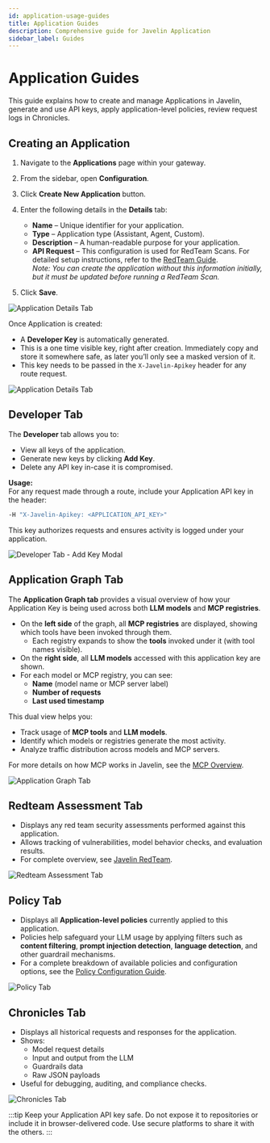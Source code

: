 ```yaml
---
id: application-usage-guides
title: Application Guides
description: Comprehensive guide for Javelin Application
sidebar_label: Guides
---
```


# Application Guides

This guide explains how to create and manage Applications in Javelin, generate and use API keys, apply application-level policies, review request logs in Chronicles.

## Creating an Application

1. Navigate to the **Applications** page within your gateway.
2. From the sidebar, open **Configuration**.  
3. Click **Create New Application** button.
4. Enter the following details in the **Details** tab:
   - **Name** – Unique identifier for your application.
   - **Type** – Application type (Assistant, Agent, Custom).
   - **Description** – A human-readable purpose for your application.
   - **API Request** – This configuration is used for RedTeam Scans. For detailed setup instructions, refer to the [RedTeam Guide](/javelin-redteam/guides/getting-started#step-1-prepare-your-target-application).  
  *Note: You can create the application without this information initially, but it must be updated before running a RedTeam Scan.*

5. Click **Save**.

![Application Details Tab](/img/application/addApplication.png)

Once Application is created:  
- A **Developer Key** is automatically generated.
- This is a one time visible key, right after creation. Immediately copy and store it somewhere safe, as later you’ll only see a masked version of it.
- This key needs to be passed in the `X-Javelin-Apikey` header for any route request.

![Application Details Tab](/img/application/developerKeyModal.png)

## Developer Tab

The **Developer** tab allows you to:
- View all keys of the application.
- Generate new keys by clicking **Add Key**.
- Delete any API key in-case it is compromised.

**Usage:**  
For any request made through a route, include your Application API key in the header:
```bash
-H "X-Javelin-Apikey: <APPLICATION_API_KEY>"
```
This key authorizes requests and ensures activity is logged under your application.

![Developer Tab - Add Key Modal](/img/application/appDeveloperKey.png)


## Application Graph Tab

The **Application Graph tab** provides a visual overview of how your Application Key is being used across both **LLM models** and **MCP registries**.

- On the **left side** of the graph, all **MCP registries** are displayed, showing which tools have been invoked through them.  
  - Each registry expands to show the **tools** invoked under it (with tool names visible).  
- On the **right side**, all **LLM models** accessed with this application key are shown.  
- For each model or MCP registry, you can see:
  - **Name** (model name or MCP server label)  
  - **Number of requests**  
  - **Last used timestamp**  

This dual view helps you:  
- Track usage of **MCP tools** and **LLM models**.  
- Identify which models or registries generate the most activity.  
- Analyze traffic distribution across models and MCP servers.  

For more details on how MCP works in Javelin, see the [MCP Overview](/javelin-core/mcp-overview).  

![Application Graph Tab](/img/application/appGraph_1.png)


## Redteam Assessment Tab

- Displays any red team security assessments performed against this application.
- Allows tracking of vulnerabilities, model behavior checks, and evaluation results.
- For complete overview, see [Javelin RedTeam](../javelin-redteam).

![Redteam Assessment Tab](/img/application/redteamTab.png)


## Policy Tab

- Displays all **Application-level policies** currently applied to this application.
- Policies help safeguard your LLM usage by applying filters such as **content filtering**, **prompt injection detection**, **language detection**, and other guardrail mechanisms.
- For a complete breakdown of available policies and configuration options, see the [Policy Configuration Guide](./application-policy-configuration).

![Policy Tab](/img/application/policyTab.png)


## Chronicles Tab

- Displays all historical requests and responses for the application.
- Shows:
  - Model request details
  - Input and output from the LLM
  - Guardrails data
  - Raw JSON payloads
- Useful for debugging, auditing, and compliance checks.

![Chronicles Tab](/img/application/appChronicles.png)


:::tip
Keep your Application API key safe. Do not expose it to repositories or include it in browser-delivered code. Use secure platforms to share it with the others.
:::
